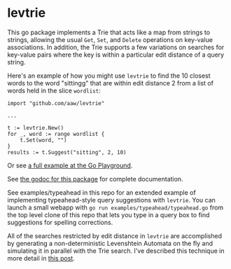 levtrie
=======

This go package implements a Trie that acts like a map from strings to strings,
allowing the usual `Get`, `Set`, and `Delete` operations on key-value
associations. In addition, the Trie supports a few variations on searches for
key-value pairs where the key is within a particular edit distance of a query
string.

Here's an example of how you might use `levtrie` to find the 10 closest words
to the word "sittingg" that are within edit distance 2 from a list of words
held in the slice `wordlist`:

```
import "github.com/aaw/levtrie"

...

t := levtrie.New()
for _, word := range wordlist {
    t.Set(word, "")
}
results := t.Suggest("sitting", 2, 10)
```

Or see
[a full example at the Go Playground](https://play.golang.org/p/dlNIUOpLk4x).

See [the godoc for this package](https://godoc.org/github.com/aaw/levtrie)
for complete documentation.

See examples/typeahead in this repo for an extended example of implementing
typeahead-style query suggestions with `levtrie`. You can launch a small webapp
with `go run examples/typeahead/typeahead.go` from the top level clone of this
repo that lets you type in a query box to find suggestions for spelling
corrections.

All of the searches restricted by edit distance in `levtrie` are accomplished
by generating a non-deterministic Levenshtein Automata on the fly and simulating
it in parallel with the Trie search. I've described this technique in more
detail in [this post](http://blog.aaw.io/2017/08/25/levenshtein-automata.html).
